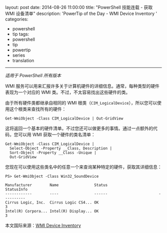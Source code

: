 ﻿layout: post
date: 2014-08-26 11:00:00
title: "PowerShell 技能连载 - 获取 WMI 设备清单"
description: 'PowerTip of the Day - WMI Device Inventory '
categories:
- powershell
- tip
tags:
- powershell
- tip
- powertip
- series
- translation
---
_适用于 PowerShell 所有版本_

WMI 服务可以用来汇报许多关于计算机硬件的详细信息。通常，每种类型的硬件表现为一个对应的 WMI 类。不过，不太容易找出这些硬件的类。

由于所有硬件类都继承自相同的 WMI 根类（`CIM_LogicalDevice`），所以您可以使用这个根类来查找所有的硬件：

    Get-WmiObject -Class CIM_LogicalDevice | Out-GridView 
    
这将返回一个基本的硬件清单。不过您还可以做更多的事情。通过一点额外的代码，您可以用 WMI 获取一个硬件的类名清单：

    Get-WmiObject -Class CIM_LogicalDevice | 
      Select-Object -Property __Class, Description |
      Sort-Object -Property __Class -Unique |
      Out-GridView 
    
您现在可以使用这些类名中的任意一个来查询某种特定的硬件，获取其详细信息：

     
    PS> Get-WmiObject -Class Win32_SoundDevice
    
    Manufacturer        Name                Status                       StatusInfo
    ------------        ----                ------                       ----------
    Cirrus Logic, Inc.  Cirrus Logic CS4... OK                                    3
    Intel(R) Corpora... Intel(R) Display... OK                                    3

<!--more-->
本文国际来源：[WMI Device Inventory ](http://community.idera.com/powershell/powertips/b/tips/posts/wmi-device-inventory)
